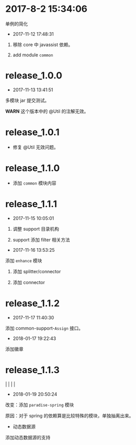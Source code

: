 # 2017-8-2 15:34:06

单例的简化


- 2017-11-12 17:48:31

1. 移除 core 中 javassist 依赖。

2. add module `common`


# release_1.0.0

- 2017-11-13 13:41:51

多模块 jar 提交测试。

**WARN** 这个版本中的 @Util 的注解无效。

# release_1.0.1

- 修复 @Util 无效问题。


# release_1.1.0

- 添加 `common` 模块内容


# release_1.1.1

- 2017-11-15 10:05:01

1. 调整 support 目录机构

2. support 添加 filter 相关方法

- 2017-11-16 13:53:25

添加 `enhance` 模块

1. 添加 splitter/connector

2. 添加 connector


# release_1.1.2

- 2017-11-17 11:40:30

添加 common-support-`Assign` 接口。

- 2018-01-17 19:22:43

添加徽章


# release_1.1.3


| | | | 
- 2018-01-19 20:50:24

改变：添加 `paradise-spring` 模块

原因：对于 spring 的依赖算是比较特殊的模块，单独抽离出来。

- 动态数据源

添加动态数据源的支持
